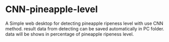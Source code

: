 # CNN-pineapple-level
A Simple web desktop for detecting pineapple ripeness level with use CNN method. result data from detecting can be saved automatically in PC folder. data will be shows in percentage of pineapple ripeness level.
